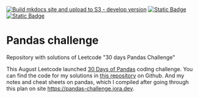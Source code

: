 [![Build mkdocs site and upload to S3 - develop version](https://github.com/dyadyaJora/pandas_challenge/actions/workflows/release-docs.yaml/badge.svg)](https://github.com/dyadyaJora/pandas_challenge/actions/workflows/release-docs.yaml) 
[![Static Badge](https://img.shields.io/badge/ui-lab-31c754)](https://pandas-challenge-github-action-test-bucket.s3.amazonaws.com/index.html)
[![Static Badge](https://img.shields.io/badge/ui-pro-31c754)](https://pandas-challenge.jora.dev/)


# Pandas challenge

Repository with solutions of Leetcode "30 days Pandas Challenge"

This August Leetcode launched [30 Days of Pandas](https://leetcode.com/studyplan/30-days-of-pandas/) coding challenge.
You can find the code for my solutions in [this repository](https://github.com/dyadyaJora/pandas_challenge) on Github.
And my notes and cheat sheets on pandas, which I compiled after going through this plan on site https://pandas-challenge.jora.dev.

